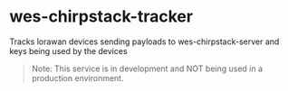 # wes-chirpstack-tracker
Tracks lorawan devices sending payloads to wes-chirpstack-server and keys being used by the devices


>Note: This service is in development and NOT being used in a production environment.